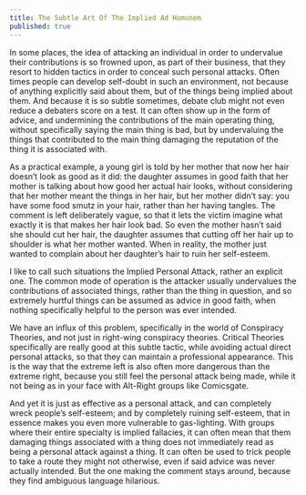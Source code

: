 ```yaml
---
title: The Subtle Art Of The Implied Ad Homunem
published: true
---
```


In some places, the idea of attacking an individual in order to undervalue their contributions is so frowned upon, as part of their business, that they resort to hidden tactics in order to conceal such personal attacks. Often times people can develop self-doubt in such an environment, not because of anything explicitly said about them, but of the things being implied about them. And because it is so subtle sometimes, debate club might not even reduce a debaters score on a test. It can often show up in the form of advice, and undermining the contributions of the main operating thing, without specifically saying the main thing is bad, but by undervaluing the things that contributed to the main thing damaging the reputation of the thing it is associated with.

As a practical example, a young girl is told by her mother that now her hair doesn’t look as good as it did: the daughter assumes in good faith that her mother is talking about how good her actual hair looks, without considering that her mother meant the things in her hair, but her mother didn’t say: you have some food smutz in your hair, rather than her having tangles. The comment is left deliberately vague, so that it lets the victim imagine what exactly it is that makes her hair look bad. So even the mother hasn’t said she should cut her hair, the daughter assumes that cutting off her hair up to shoulder is what her mother wanted. When in reality, the mother just wanted to complain about her daughter’s hair to ruin her self-esteem.

I like to call such situations the Implied Personal Attack, rather an explicit one. The common mode of operation is the attacker usually undervalues the contributions of associated things, rather than the thing in question, and so extremely hurtful things can be assumed as advice in good faith, when nothing specifically helpful to the person was ever intended.

We have an influx of this problem, specifically in the world of Conspiracy Theories, and not just in right-wing conspiracy theories. Critical Theories specifically are really good at this subtle tactic, while avoiding actual direct personal attacks, so that they can maintain a professional appearance. This is the way that the extreme left is also often more dangerous than the extreme right, because you still feel the personal attack being made, while it not being as in your face with Alt-Right groups like Comicsgate.

And yet it is just as effective as a personal attack, and can completely wreck people’s self-esteem; and by completely ruining self-esteem, that in essence makes you even more vulnerable to gas-lighting. With groups where their entire specialty is implied fallacies, it can often mean that them damaging things associated with a thing does not immediately read as being a personal attack against a thing. It can often be used to trick people to take a route they might not otherwise, even if said advice was never actually intended. But the one making the comment stays around, because they find ambiguous language hilarious.
